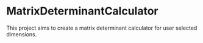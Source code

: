 # MatrixDeterminantCalculator

This project aims to create a matrix determinant calculator for user selected dimensions.
